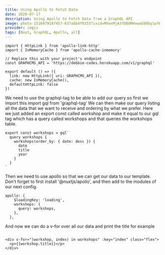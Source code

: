 ```yaml
---
title: Using Apollo to Fetch Data
date: 2020-07-17
description: Using Apollo to Fetch Data from a GraphQL API
image: photo-1516979187457-637abb4f9353?ixid=MXwxMjA3fDB8MHxwaG90by1wYWdlfHx8fGVufDB8fHw%3D&ixlib=rb-1.2.1&auto=format&fit=crop
provider: imgix
tags: [Nuxt, GraphQL, Apollo, all]
---
```


```js{}[apollo/client-configs.js]
import { HttpLink } from 'apollo-link-http'
import { InMemoryCache } from 'apollo-cache-inmemory'

// Replace this with your project's endpoint
const GRAPHCMS_API = 'https://debbie-codes.herokuapp.com/v1/graphql'

export default () => ({
  link: new HttpLink({ uri: GRAPHCMS_API }),
  cache: new InMemoryCache(),
  defaultHttpLink: false
})
```

We need to use the graphql-tag to be able to add our query so first we import this import gql from 'graphql-tag' We can then make our query listing all the data that we want to receive and ordering by what we prefer. Here we just added an export const called workshop and make it equal to our gql tag which has a query called workshops and that queries the workshops table.

```js{}[apollo/client-configs.js]
export const workshops = gql`
  query workshops {
    workshops(order_by: { date: desc }) {
      date
      title
      year
    }
  }
`
```

Then we need to use apollo so that we can get our data to our template. Don't forget to first install '@nuxtjs/apollo', and then add to the modules of our next config.

```js{}[apollo/client-configs.js]
apollo: {
    $loadingKey: 'loading',
    workshops: {
      query: workshops,
    },
  },
```

And now we can do a v-for over all our data and print the title for example

```js{}[apollo/client-configs.js]

<div v-for="(workshop, index) in workshops" :key="index" class="flex">
  <p>{{workshop.title}}</p>
</div>
```
